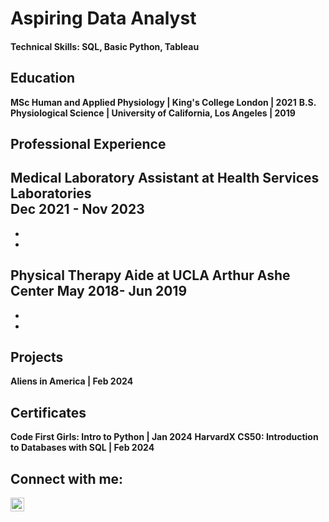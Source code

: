 # Aspiring Data Analyst

#### Technical Skills: SQL, Basic Python, Tableau

## Education
**MSc Human and Applied Physiology | King's College London | 2021**
**B.S. Physiological Science | University of California, Los Angeles | 2019**

## Professional Experience
**Medical Laboratory Assistant at Health Services Laboratories**  
**Dec 2021 - Nov 2023**
- 
-
-

**Physical Therapy Aide at UCLA Arthur Ashe Center**
**May 2018- Jun 2019**
-
-
-

## Projects
**Aliens in America | Feb 2024**

## Certificates
**Code First Girls: Intro to Python | Jan 2024**
**HarvardX CS50: Introduction to Databases with SQL | Feb 2024**

<h2> Connect with me:</h2>

[<img align="left" alt="JoshMadakor | LinkedIn" width="22px" src="https://cdn.jsdelivr.net/npm/simple-icons@v3/icons/linkedin.svg" />][linkedin]

[linkedin]: https://www.linkedin.com/in/leann-maanum/



